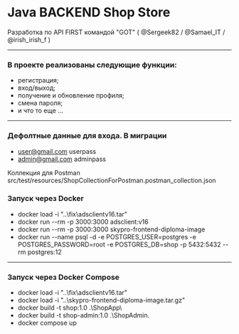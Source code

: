 # Java BACKEND Shop Store

Разработка по API FIRST командой "GOT" ( @Sergeek82 / @Samael_IT / @irish_irish_f )
___
### В проекте реализованы следующие функции:
- регистрация;
- вход/выход;
- получение и обновление профиля;
- смена пароля;
- и что то еще ...

--- 

### Дефолтные данные для входа. В миграции
- user@gmail.com userpass
- admin@gmail.com adminpass

Коллекция для Postman src/test/resources/ShopCollectionForPostman.postman_collection.json

### Запуск через Docker 
- docker load -i "..\fix\adsclientv16.tar"
- docker run --rm -p 3000:3000 adsclient:v16
- docker run --rm -p 3000:3000 skypro-frontend-diploma-image
- docker run --name psql -d -e POSTGRES_USER=postgres -e POSTGRES_PASSWORD=root -e POSTGRES_DB=shop -p 5432:5432 --rm postgres:12
------------------------------------------------------------
### Запуск через Docker Compose
- docker load -i "..\fix\adsclientv16.tar"
- docker load -i "..\skypro-frontend-diploma-image.tar.gz"
- docker build -t shop:1.0 .\ShopApp\
- docker build -t shop-admin:1.0 .\ShopAdmin\.
- docker compose up